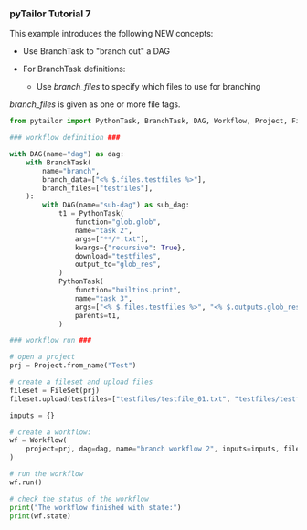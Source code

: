 ### pyTailor Tutorial 7
This example introduces the following NEW concepts:

- Use BranchTask to "branch out" a DAG

- For BranchTask definitions:

    - Use *branch_files* to specify which files to use for branching

*branch_files* is given as one or more file tags.

``` python 
from pytailor import PythonTask, BranchTask, DAG, Workflow, Project, FileSet

### workflow definition ###

with DAG(name="dag") as dag:
    with BranchTask(
        name="branch",
        branch_data=["<% $.files.testfiles %>"],
        branch_files=["testfiles"],
    ):
        with DAG(name="sub-dag") as sub_dag:
            t1 = PythonTask(
                function="glob.glob",
                name="task 2",
                args=["**/*.txt"],
                kwargs={"recursive": True},
                download="testfiles",
                output_to="glob_res",
            )
            PythonTask(
                function="builtins.print",
                name="task 3",
                args=["<% $.files.testfiles %>", "<% $.outputs.glob_res %>"],
                parents=t1,
            )

### workflow run ###

# open a project
prj = Project.from_name("Test")

# create a fileset and upload files
fileset = FileSet(prj)
fileset.upload(testfiles=["testfiles/testfile_01.txt", "testfiles/testfile_02.txt"])

inputs = {}

# create a workflow:
wf = Workflow(
    project=prj, dag=dag, name="branch workflow 2", inputs=inputs, fileset=fileset
)

# run the workflow
wf.run()

# check the status of the workflow
print("The workflow finished with state:")
print(wf.state)
```